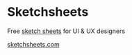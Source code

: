 Sketchsheets
============

Free [sketch sheets](http://sketchsheets.com) for UI &amp; UX designers

[sketchsheets.com](http://sketchsheets.com)
